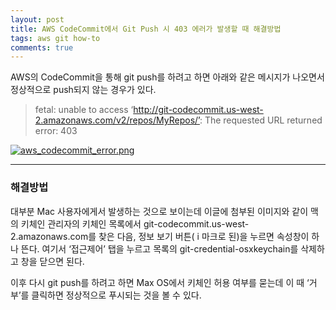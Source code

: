 ```yaml
---
layout: post
title: AWS CodeCommit에서 Git Push 시 403 에러가 발생할 때 해결방법
tags: aws git how-to
comments: true
---
```

AWS의 CodeCommit을 통해 git push를 하려고 하면 아래와 같은 메시지가 나오면서 정상적으로 push되지 않는 경우가 있다.

> fetal: unable to access ‘http://git-codecommit.us-west-2.amazonaws.com/v2/repos/MyRepos/’: The requested URL returned error: 403

[![aws_codecommit_error.png](https://s26.postimg.org/d393s2em1/aws_codecommit_error.png)](https://postimg.org/image/pun9ykodx/)

---
  
### 해결방법

대부분 Mac 사용자에게서 발생하는 것으로 보이는데 이글에 첨부된 이미지와 같이 맥의 키체인 관리자의 키체인 목록에서 git-codecommit.us-west-2.amazonaws.com를 찾은 다음, 정보 보기 버튼( i 마크로 된)을 누르면 속성창이 하나 뜬다. 여기서 ‘접근제어’ 탭을 누르고 목록의 git-credential-osxkeychain를 삭제하고 창을 닫으면 된다.

이후 다시 git push를 하려고 하면 Max OS에서 키체인 허용 여부를 묻는데 이 때  ‘거부’를 클릭하면 정상적으로 푸시되는 것을 볼 수 있다.